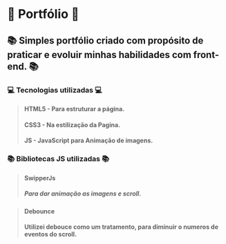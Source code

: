 # 🚀 Portfólio 🚀

## 📚 Simples portfólio criado com propósito de praticar e evoluir minhas habilidades com front-end. 📚

### 💻 Tecnologias utilizadas 💻

> #### HTML5 - Para estruturar a página.
> #### CSS3 - Na estilização da Pagina.
> #### JS - JavaScript para Animação de imagens.

### 📚 Bibliotecas JS utilizadas 📚

> #### SwipperJs
> ##### Para dar animação as imagens e scroll.

> #### Debounce
> #### Utilizei debouce como um tratamento, para diminuir o numeros de eventos do scroll.
